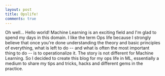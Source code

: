 ```yaml
---
layout: post
title: Opslife!
comments: true
---
```


Oh well... Hello world! Machine Learning is an exciting field and I'm glad to spend my days in this domain. I like the term Ops life because I strongly believe that once you're done understanding the theory and basic principles of everything, what is left to do -- and what is often the most important thing to do -- is to operationalize it. The story is not different for Machine Learning. So I decided to create this blog for my ops life in ML, essentially a medium to share my tips and tricks, hacks and different gems in the practice.


